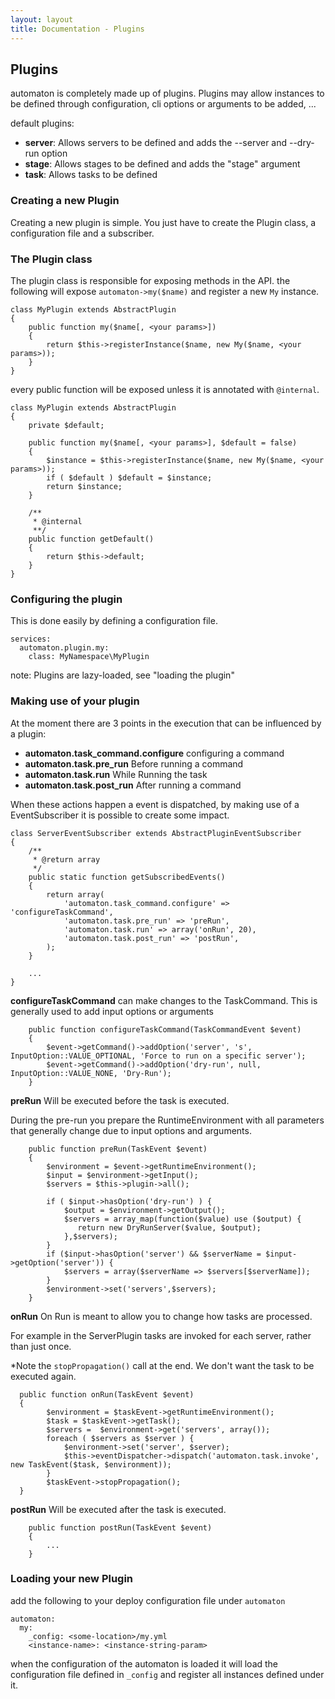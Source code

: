 ```yaml
---
layout: layout
title: Documentation - Plugins
---
```

## Plugins

automaton is completely made up of plugins.
Plugins may allow instances to be defined through configuration, cli options or arguments to be added, ...

default plugins:

- **server**: Allows servers to be defined and adds the --server and --dry-run option 
- **stage**: Allows stages to be defined and adds the "stage" argument
- **task**: Allows tasks to be defined

### Creating a new Plugin

Creating a new plugin is simple.
You just have to create the Plugin class, a configuration file and a subscriber.

### The Plugin class

The plugin class is responsible for exposing methods in the API.
the following will expose `automaton->my($name)` and register a new `My` instance.

~~~
class MyPlugin extends AbstractPlugin
{
    public function my($name[, <your params>])
    {
        return $this->registerInstance($name, new My($name, <your params>));
    }
}
~~~

every public function will be exposed unless it is annotated with `@internal`.

~~~
class MyPlugin extends AbstractPlugin
{
    private $default;

    public function my($name[, <your params>], $default = false)
    {
        $instance = $this->registerInstance($name, new My($name, <your params>));
        if ( $default ) $default = $instance;
        return $instance;
    }
    
    /**
     * @internal
     **/
    public function getDefault()
    {
        return $this->default;
    }
}
~~~


### Configuring the plugin

This is done easily by defining a configuration file.

~~~
services:
  automaton.plugin.my:
    class: MyNamespace\MyPlugin
~~~

note: Plugins are lazy-loaded, see "loading the plugin"


### Making use of your plugin

At the moment there are 3 points in the execution that can be influenced by a plugin:

- **automaton.task_command.configure** configuring a command
- **automaton.task.pre_run** Before running a command
- **automaton.task.run** While Running the task
- **automaton.task.post_run** After running a command

When these actions happen a event is dispatched, by making use of a EventSubscriber it is possible to create some impact.

~~~
class ServerEventSubscriber extends AbstractPluginEventSubscriber
{
    /**
     * @return array
     */
    public static function getSubscribedEvents()
    {
        return array(
            'automaton.task_command.configure' => 'configureTaskCommand',
            'automaton.task.pre_run' => 'preRun',
            'automaton.task.run' => array('onRun', 20),
            'automaton.task.post_run' => 'postRun',
        );
    }

    ...
}
~~~

**configureTaskCommand** can make changes to the TaskCommand. This is generally used to add input options or arguments

~~~
    public function configureTaskCommand(TaskCommandEvent $event)
    {
        $event->getCommand()->addOption('server', 's', InputOption::VALUE_OPTIONAL, 'Force to run on a specific server');
        $event->getCommand()->addOption('dry-run', null, InputOption::VALUE_NONE, 'Dry-Run');
    }
~~~
   
**preRun** Will be executed before the task is executed. 

During the pre-run you prepare the RuntimeEnvironment with all parameters that generally change due to input options and arguments.
   
~~~
    public function preRun(TaskEvent $event)
    {
        $environment = $event->getRuntimeEnvironment();
        $input = $environment->getInput();
        $servers = $this->plugin->all();

        if ( $input->hasOption('dry-run') ) {
            $output = $environment->getOutput();
            $servers = array_map(function($value) use ($output) {
               return new DryRunServer($value, $output);
            },$servers);
        }
        if ($input->hasOption('server') && $serverName = $input->getOption('server')) {
            $servers = array($serverName => $servers[$serverName]);
        }
        $environment->set('servers',$servers);
    }
~~~

**onRun** On Run is meant to allow you to change how tasks are processed. 

For example in the ServerPlugin tasks are invoked for each server, rather than just once.

*Note the `stopPropagation()` call at the end. We don't want the task to be executed again.

~~~
  public function onRun(TaskEvent $event)
  {
        $environment = $taskEvent->getRuntimeEnvironment();
        $task = $taskEvent->getTask();
        $servers =  $environment->get('servers', array());
        foreach ( $servers as $server ) {
            $environment->set('server', $server);
            $this->eventDispatcher->dispatch('automaton.task.invoke', new TaskEvent($task, $environment));
        }
        $taskEvent->stopPropagation();
  }
~~~

**postRun** Will be executed after the task is executed. 

~~~
    public function postRun(TaskEvent $event)
    {
        ...
    }
~~~


### Loading your new Plugin

add the following to your deploy configuration file under `automaton`

~~~
automaton:
  my:
    _config: <some-location>/my.yml
    <instance-name>: <instance-string-param>
~~~

when the configuration of the automaton is loaded it will load the configuration file defined in `_config` 
and register all instances defined under it.